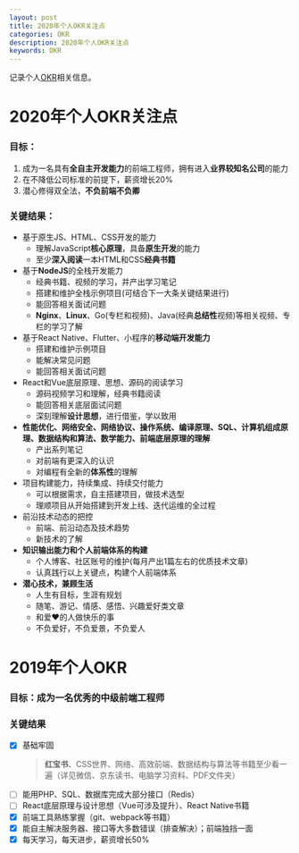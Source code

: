 ```yaml
---
layout: post
title: 2020年个人OKR关注点
categories: OKR
description: 2020年个人OKR关注点
keywords: OKR
---
```


记录个人[OKR](https://www.jianshu.com/p/09c6d7d89175)相关信息。

# 2020年个人OKR关注点
### 目标：
1. 成为一名具有**全自主开发能力**的前端工程师，拥有进入**业界较知名公司**的能力
2. 在不降低公司标准的前提下，薪资增长20%
3. 潜心修得双全法，**不负前端不负卿**

### 关键结果：
   - 基于原生JS、HTML、CSS开发的能力
      - 理解JavaScript**核心原理**，具备**原生开发**的能力
      - 至少**深入阅读**一本HTML和CSS**经典书籍**
   - 基于**NodeJS**的全栈开发能力
      - 经典书籍、视频的学习，并产出学习笔记
      - 搭建和维护全栈示例项目(可结合下一大条关键结果进行)
      - 能回答相关面试问题
      - **Nginx**、**Linux**、Go(专栏和视频)、Java(经典**总结性**视频)等相关视频、专栏的学习了解
   - 基于React Native、Flutter、小程序的**移动端开发能力**
      - 搭建和维护示例项目
      - 能解决常见问题
      - 能回答相关面试问题
   - React和Vue底层原理、思想、源码的阅读学习
      - 源码视频学习和理解，经典书籍阅读
      - 能回答相关底层面试问题
      - 深刻理解**设计思想**，进行借鉴，学以致用
   - **性能优化、网络安全、网络协议、操作系统、编译原理、SQL、计算机组成原理、数据结构和算法、数学能力、前端底层原理的理解**
      - 产出系列笔记
      - 对前端有更深入的认识
      - 对编程有全新的**体系性**的理解
   - 项目构建能力，持续集成、持续交付能力
      - 可以根据需求，自主搭建项目，做技术选型
      - 理顺项目从开始搭建到开发上线、迭代运维的全过程
   - 前沿技术动态的把控
      - 前端、前沿动态及技术趋势
      - 新技术的了解
   - **知识输出能力和个人前端体系的构建**
      - 个人博客、社区账号的维护(每月产出1篇左右的优质技术文章)
      - 认真践行以上关键点，构建个人前端体系
   - **潜心技术，兼顾生活**
      - 人生有目标，生涯有规划
      - 随笔、游记、情感、感悟、兴趣爱好类文章
      - 和爱❤️的人做快乐的事
      - 不负爱好，不负爱景，不负爱人

# 2019年个人OKR
### 目标：成为一名优秀的中级前端工程师
### 关键结果
   - [x] 基础牢固
      > **红宝书**、CSS世界、网络、高效前端、数据结构与算法等书籍至少看一遍（详见微信、京东读书、电脑学习资料、PDF文件夹）
   - [ ] 能用PHP、SQL、数据库完成大部分接口（Redis）
   - [ ] React底层原理与设计思想（Vue可涉及提升）、React Native书籍
   - [x] 前端工具熟练掌握（git、webpack等书籍）
   - [x] 能自主解决服务器、接口等大多数错误（排查解决）；前端独挡一面
   - [x] 每天学习，每天进步，薪资增长50%